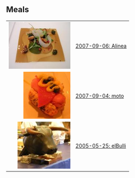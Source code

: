 ## Meals

|    |    |
|---:|:---|
| [![](chicago/alinea/icon.jpg)](chicago/alinea.html) | [2007-09-06: Alinea](chicago/alinea.html) |
| [![](chicago/moto/icon.jpg)](chicago/moto.html) | [2007-09-04: moto](chicago/moto.html) |
| [![](elbulli/icon.jpg)](elbulli/) | [2005-05-25: elBulli](elbulli/) |
